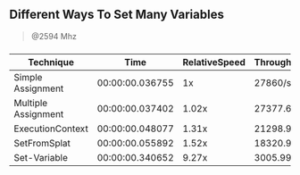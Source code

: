 
Different Ways To Set Many Variables
------------------------------------
> @2594 Mhz


### 


|Technique          |Time           |RelativeSpeed|Throughput|
|-------------------|---------------|-------------|----------|
|Simple Assignment  |00:00:00.036755|1x           |27860/s   |
|Multiple Assignment|00:00:00.037402|1.02x        |27377.63/s|
|ExecutionContext   |00:00:00.048077|1.31x        |21298.94/s|
|SetFromSplat       |00:00:00.055892|1.52x        |18320.98/s|
|Set-Variable       |00:00:00.340652|9.27x        |3005.99/s |




